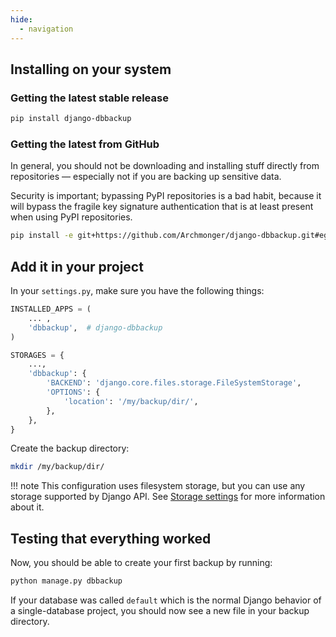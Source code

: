 ```yaml
---
hide:
  - navigation
---
```


## Installing on your system

### Getting the latest stable release

```bash
pip install django-dbbackup
```

### Getting the latest from GitHub

In general, you should not be downloading and installing stuff
directly from repositories — especially not if you are backing
up sensitive data.

Security is important; bypassing PyPI repositories is a bad habit,
because it will bypass the fragile key signature authentication
that is at least present when using PyPI repositories.

```bash
pip install -e git+https://github.com/Archmonger/django-dbbackup.git#egg=django-dbbackup
```

## Add it in your project

In your `settings.py`, make sure you have the following things:

```python
INSTALLED_APPS = (
    ... ,
    'dbbackup',  # django-dbbackup
)

STORAGES = {
    ...,
    'dbbackup': {
        'BACKEND': 'django.core.files.storage.FileSystemStorage',
        'OPTIONS': {
            'location': '/my/backup/dir/',
        },
    },
}
```

Create the backup directory:

```bash
mkdir /my/backup/dir/
```

!!! note
This configuration uses filesystem storage, but you can use any storage
supported by Django API. See [Storage settings](storage.md) for more information about it.

## Testing that everything worked

Now, you should be able to create your first backup by running:

```bash
python manage.py dbbackup
```

If your database was called `default` which is the normal Django behavior
of a single-database project, you should now see a new file in your backup
directory.
